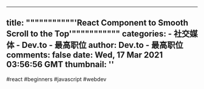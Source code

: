 
---
title: """""""""""'React Component to Smooth Scroll to the Top'"""""""""""
categories: 
    - 社交媒体
    - Dev.to - 最高职位
author: Dev.to - 最高职位
comments: false
date: Wed, 17 Mar 2021 03:56:56 GMT
thumbnail: ''
---

<div>   
#react #beginners #javascript #webdev  
</div>
            
